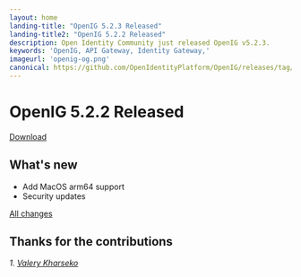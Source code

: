 ```yaml
---
layout: home
landing-title: "OpenIG 5.2.3 Released"
landing-title2: "OpenIG 5.2.2 Released"
description: Open Identity Community just released OpenIG v5.2.3.
keywords: 'OpenIG, API Gateway, Identity Gateway,'
imageurl: 'openig-og.png'
canonical: https://github.com/OpenIdentityPlatform/OpenIG/releases/tag/5.2.3
---
```

# OpenIG 5.2.2 Released
[Download](https://github.com/OpenIdentityPlatform/OpenIG/releases/tag/5.2.3)

## What's new
* Add MacOS arm64 support
* Security updates

[All changes](https://github.com/OpenIdentityPlatform/OpenIG/compare/5.2.2...5.2.3)

## Thanks for the contributions

<i id="vharseko"><i>1. <a href="https://github.com/vharseko" target="_blank">Valery Kharseko</a></i>